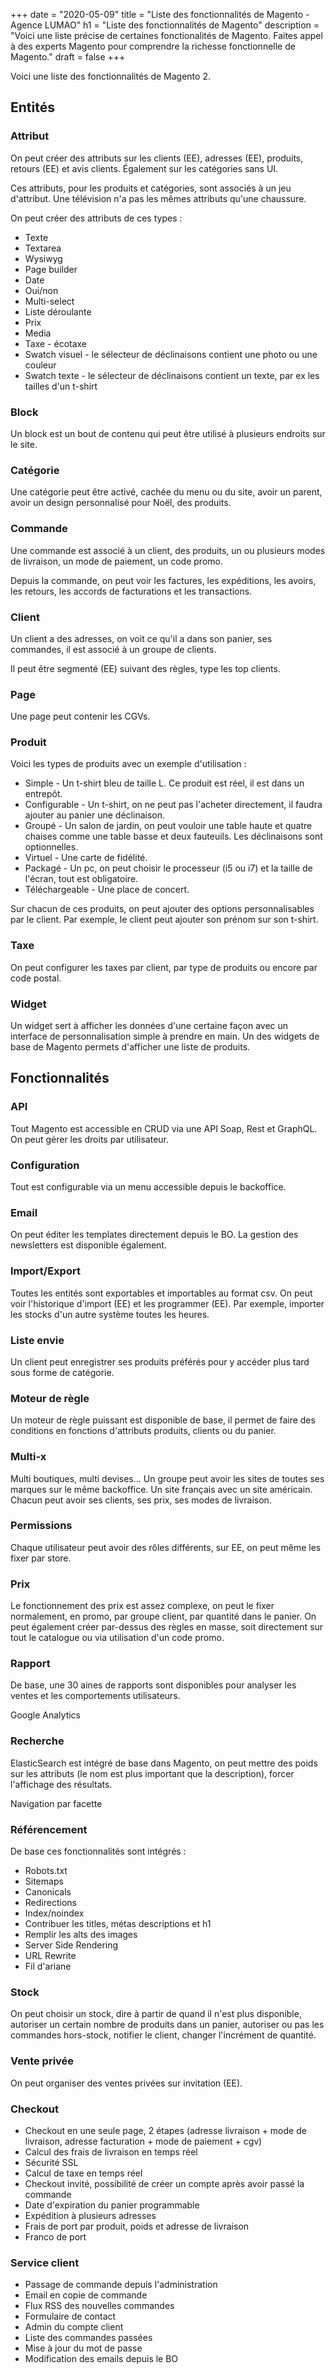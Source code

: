 +++
date = "2020-05-09"
title = "Liste des fonctionnalités de Magento  - Agence LUMAO"
h1 = "Liste des fonctionnalités de Magento"
description = "Voici une liste précise de certaines fonctionalités de Magento. Faites appel à des experts Magento pour comprendre la richesse fonctionnelle de Magento."
draft = false
+++

Voici une liste des fonctionnalités de Magento 2.

## Entités

### Attribut

On peut créer des attributs sur les clients (EE), adresses (EE), produits, retours (EE) et avis clients. Également sur les catégories sans UI.

Ces attributs, pour les produits et catégories, sont associés à un jeu d'attribut. Une télévision n'a pas les mêmes attributs qu'une chaussure.

On peut créer des attributs de ces types :

- Texte
- Textarea
- Wysiwyg
- Page builder
- Date
- Oui/non
- Multi-select
- Liste déroulante
- Prix
- Media
- Taxe - écotaxe
- Swatch visuel - le sélecteur de déclinaisons contient une photo ou une couleur
- Swatch texte - le sélecteur de déclinaisons contient un texte, par ex les tailles d'un t-shirt

### Block

Un block est un bout de contenu qui peut être utilisé à plusieurs endroits sur le site.

### Catégorie

Une catégorie peut être activé, cachée du menu ou du site, avoir un parent, avoir un design personnalisé pour Noël, des produits.

### Commande

Une commande est associé à un client, des produits, un ou plusieurs modes de livraison, un mode de paiement, un code promo.

Depuis la commande, on peut voir les factures, les expéditions, les avoirs, les retours, les accords de facturations et les transactions.

### Client

Un client a des adresses, on voit ce qu'il a dans son panier, ses commandes, il est associé à un groupe de clients.

Il peut être segmenté (EE) suivant des règles, type les top clients.

### Page

Une page peut contenir les CGVs.

### Produit

Voici les types de produits avec un exemple d'utilisation :

- Simple - Un t-shirt bleu de taille L. Ce produit est réel, il est dans un entrepôt.
- Configurable - Un t-shirt, on ne peut pas l'acheter directement, il faudra ajouter au panier une déclinaison.
- Groupé - Un salon de jardin, on peut vouloir une table haute et quatre chaises comme une table basse et deux fauteuils. Les déclinaisons sont optionnelles.
- Virtuel - Une carte de fidélité.
- Packagé - Un pc, on peut choisir le processeur (i5 ou i7) et la taille de l'écran, tout est obligatoire.
- Téléchargeable - Une place de concert.

Sur chacun de ces produits, on peut ajouter des options personnalisables par le client. Par exemple, le client peut ajouter son prénom sur son t-shirt.

### Taxe

On peut configurer les taxes par client, par type de produits ou encore par code postal.

### Widget

Un widget sert à afficher les données d'une certaine façon avec un interface de personnalisation simple à prendre en main. Un des widgets de base de Magento permets d'afficher une liste de produits.

## Fonctionnalités

### API

Tout Magento est accessible en CRUD via une API Soap, Rest et GraphQL. On peut gérer les droits par utilisateur.

### Configuration

Tout est configurable via un menu accessible depuis le backoffice.

### Email

On peut éditer les templates directement depuis le BO. La gestion des newsletters est disponible également.

### Import/Export

Toutes les entités sont exportables et importables au format csv.
On peut voir l'historique d'import (EE) et les programmer (EE). Par exemple, importer les stocks d'un autre système toutes les heures.

### Liste envie

Un client peut enregistrer ses produits préférés pour y accéder plus tard sous forme de catégorie.

### Moteur de règle

Un moteur de règle puissant est disponible de base, il permet de faire des conditions en fonctions d'attributs produits, clients ou du panier.

### Multi-x

Multi boutiques, multi devises... Un groupe peut avoir les sites de toutes ses marques sur le même backoffice. Un site français avec un site américain. Chacun peut avoir ses clients, ses prix, ses modes de livraison.

### Permissions

Chaque utilisateur peut avoir des rôles différents, sur EE, on peut même les fixer par store.

### Prix

Le fonctionnement des prix est assez complexe, on peut le fixer normalement, en promo, par groupe client, par quantité dans le panier.
On peut également créer par-dessus des règles en masse, soit directement sur tout le catalogue ou via utilisation d'un code promo.

### Rapport

De base, une 30 aines de rapports sont disponibles pour analyser les ventes et les comportements utilisateurs.

Google Analytics

### Recherche

ElasticSearch est intégré de base dans Magento, on peut mettre des poids sur les attributs (le nom est plus important que la description), forcer l'affichage des résultats.

Navigation par facette

### Référencement

De base ces fonctionnalités sont intégrés :

- Robots.txt
- Sitemaps
- Canonicals
- Redirections
- Index/noindex
- Contribuer les titles, métas descriptions et h1
- Remplir les alts des images
- Server Side Rendering
- URL Rewrite
- Fil d'ariane

### Stock

On peut choisir un stock, dire à partir de quand il n'est plus disponible, autoriser un certain nombre de produits dans un panier, autoriser ou pas les commandes hors-stock, notifier le client, changer l'incrément de quantité.

### Vente privée

On peut organiser des ventes privées sur invitation (EE).

### Checkout

- Checkout en une seule page, 2 étapes (adresse livraison + mode de livraison, adresse facturation + mode de paiement + cgv)
- Calcul des frais de livraison en temps réel
- Sécurité SSL
- Calcul de taxe en temps réel
- Checkout invité, possibilité de créer un compte après avoir passé la commande
- Date d'expiration du panier programmable
- Expédition à plusieurs adresses
- Frais de port par produit, poids et adresse de livraison
- Franco de port

### Service client

- Passage de commande depuis l'administration
- Email en copie de commande
- Flux RSS des nouvelles commandes
- Formulaire de contact
- Admin du compte client
- Liste des commandes passées
- Mise à jour du mot de passe
- Modification des emails depuis le BO

